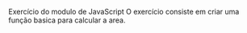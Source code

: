 Exercício do modulo de JavaScript
O exercício consiste em criar uma função basica para calcular a area.
